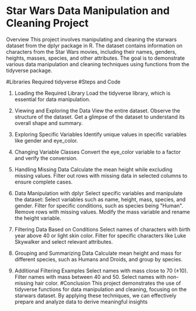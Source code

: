 # Star Wars Data Manipulation and Cleaning Project
Overview
This project involves manipulating and cleaning the starwars dataset from the dplyr package in R. The dataset contains information on characters from the Star Wars movies, including their names, genders, heights, masses, species, and other attributes. The goal is to demonstrate various data manipulation and cleaning techniques using functions from the tidyverse package.

#Libraries Required
tidyverse
#Steps and Code
1. Loading the Required Library
Load the tidyverse library, which is essential for data manipulation.

2. Viewing and Exploring the Data
View the entire dataset.
Observe the structure of the dataset.
Get a glimpse of the dataset to understand its overall shape and summary.
3. Exploring Specific Variables
Identify unique values in specific variables like gender and eye_color.
4. Changing Variable Classes
Convert the eye_color variable to a factor and verify the conversion.
5. Handling Missing Data
Calculate the mean height while excluding missing values.
Filter out rows with missing data in selected columns to ensure complete cases.
6. Data Manipulation with dplyr
Select specific variables and manipulate the dataset:
Select variables such as name, height, mass, species, and gender.
Filter for specific conditions, such as species being "Human".
Remove rows with missing values.
Modify the mass variable and rename the height variable.
7. Filtering Data Based on Conditions
Select names of characters with birth year above 40 or light skin color.
Filter for specific characters like Luke Skywalker and select relevant attributes.
8. Grouping and Summarizing Data
Calculate mean height and mass for different species, such as Humans and Droids, and group by species.
9. Additional Filtering Examples
Select names with mass close to 70 (±10).
Filter names with mass between 40 and 50.
Select names with non-missing hair color.
#Conclusion
This project demonstrates the use of tidyverse functions for data manipulation and cleaning, focusing on the starwars dataset. By applying these techniques, we can effectively prepare and analyze data to derive meaningful insights
